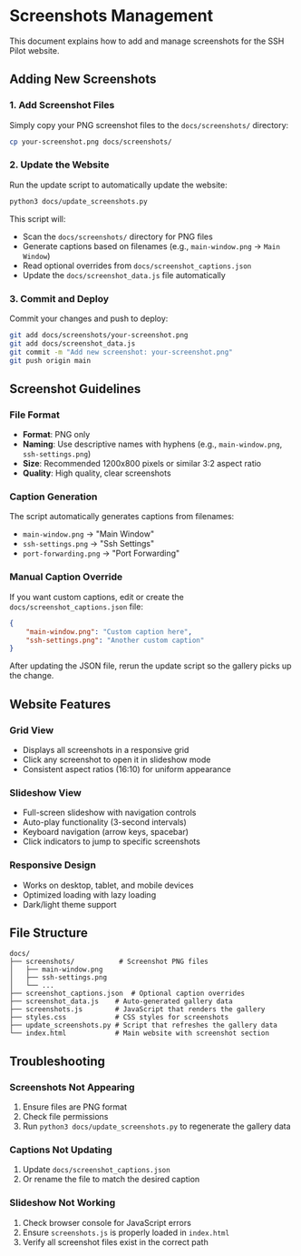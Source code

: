 # Screenshots Management

This document explains how to add and manage screenshots for the SSH Pilot website.

## Adding New Screenshots

### 1. Add Screenshot Files
Simply copy your PNG screenshot files to the `docs/screenshots/` directory:

```bash
cp your-screenshot.png docs/screenshots/
```

### 2. Update the Website
Run the update script to automatically update the website:

```bash
python3 docs/update_screenshots.py
```

This script will:
- Scan the `docs/screenshots/` directory for PNG files
- Generate captions based on filenames (e.g., `main-window.png` → `Main Window`)
- Read optional overrides from `docs/screenshot_captions.json`
- Update the `docs/screenshot_data.js` file automatically

### 3. Commit and Deploy
Commit your changes and push to deploy:

```bash
git add docs/screenshots/your-screenshot.png
git add docs/screenshot_data.js
git commit -m "Add new screenshot: your-screenshot.png"
git push origin main
```

## Screenshot Guidelines

### File Format
- **Format**: PNG only
- **Naming**: Use descriptive names with hyphens (e.g., `main-window.png`, `ssh-settings.png`)
- **Size**: Recommended 1200x800 pixels or similar 3:2 aspect ratio
- **Quality**: High quality, clear screenshots

### Caption Generation
The script automatically generates captions from filenames:
- `main-window.png` → "Main Window"
- `ssh-settings.png` → "Ssh Settings"
- `port-forwarding.png` → "Port Forwarding"

### Manual Caption Override
If you want custom captions, edit or create the `docs/screenshot_captions.json` file:

```json
{
    "main-window.png": "Custom caption here",
    "ssh-settings.png": "Another custom caption"
}
```

After updating the JSON file, rerun the update script so the gallery picks up the change.

## Website Features

### Grid View
- Displays all screenshots in a responsive grid
- Click any screenshot to open it in slideshow mode
- Consistent aspect ratios (16:10) for uniform appearance

### Slideshow View
- Full-screen slideshow with navigation controls
- Auto-play functionality (3-second intervals)
- Keyboard navigation (arrow keys, spacebar)
- Click indicators to jump to specific screenshots

### Responsive Design
- Works on desktop, tablet, and mobile devices
- Optimized loading with lazy loading
- Dark/light theme support

## File Structure

```
docs/
├── screenshots/           # Screenshot PNG files
│   ├── main-window.png
│   ├── ssh-settings.png
│   └── ...
├── screenshot_captions.json  # Optional caption overrides
├── screenshot_data.js    # Auto-generated gallery data
├── screenshots.js        # JavaScript that renders the gallery
├── styles.css            # CSS styles for screenshots
├── update_screenshots.py # Script that refreshes the gallery data
└── index.html            # Main website with screenshot section
```

## Troubleshooting

### Screenshots Not Appearing
1. Ensure files are PNG format
2. Check file permissions
3. Run `python3 docs/update_screenshots.py` to regenerate the gallery data

### Captions Not Updating
1. Update `docs/screenshot_captions.json`
2. Or rename the file to match the desired caption

### Slideshow Not Working
1. Check browser console for JavaScript errors
2. Ensure `screenshots.js` is properly loaded in `index.html`
3. Verify all screenshot files exist in the correct path
